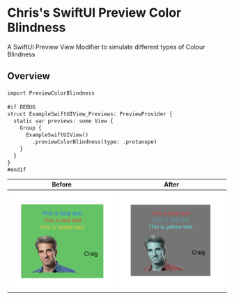 # Chris's SwiftUI Preview Color Blindness

A SwiftUI Preview View Modifier to simulate different types of Colour Blindness

## Overview

```
import PreviewColorBlindness

#if DEBUG
struct ExampleSwiftUIView_Previews: PreviewProvider {
  static var previews: some View {
    Group {
      ExampleSwiftUIView()
        .previewColorBlindness(type: .protanope)
    }
  }
}
#endif

```

| Before | After |
|--------|-------|
![Before](Sources/PreviewColorBlindness/PreviewColorBlindness.docc/Resources/Images/01_Preview.png)|![After](Sources/PreviewColorBlindness/PreviewColorBlindness.docc/Resources/Images/03_Preview.png)

